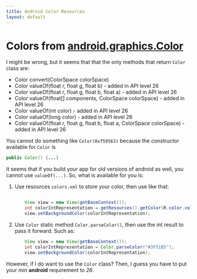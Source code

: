 ```yaml
---
title: Android Color Resources
layout: default
---
```


# Colors from [android.graphics.Color](https://developer.android.com/reference/android/graphics/Color)

I might be wrong, but it seems that that the only methods that return `Color` class are:

 - Color convert(ColorSpace colorSpace)
 - Color valueOf(float r, float g, float b) - added in API level 26
 - Color valueOf(float r, float g, float b, float a) - added in API level 26
 - Color valueOf(float[] components, ColorSpace colorSpace) - added in API level 26
 - Color valueOf(int color) - added in API level 26
 - Color valueOf(long color) - added in API level 26
 - Color valueOf(float r, float g, float b, float a, ColorSpace colorSpace) - added in API level 26


 You cannot do something like `Color(0xf59563)` because the constructor available for `Color` is

 ```java
 public Color() {...}
 ```

 It seems that if you build your app for old versions of android as well, you cannot use `valueOf(...)`.
 So, what is available for you is:

 1. Use resources `colors.xml` to store your color, then use like that:

 ```java

        View view = new View(getBaseContext());
        int colorIntRepresentation = getResources().getColor(R.color.colorPrimary);
        view.setBackgroundColor(colorIntRepresentation);
 ```

 2. Use `Color` static method `Color.parseColor()`, then use the int result to pass it forward. Such as:

 ```java
        View view = new View(getBaseContext());
        int colorIntRepresentation = Color.parseColor("#3F51B5");
        view.setBackgroundColor(colorIntRepresentation);
 ```


 However, if I do want to use the `Color` class? Then, I guess you have to put your *min* **android** requirement to *26*.   
